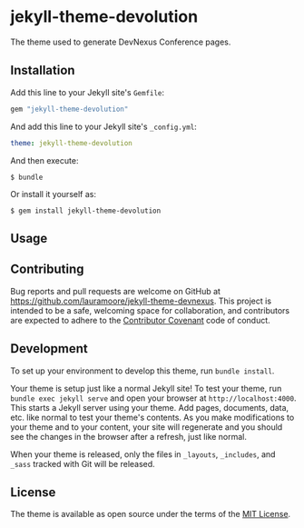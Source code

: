 # jekyll-theme-devolution

The theme used to generate DevNexus Conference pages.

## Installation

Add this line to your Jekyll site's `Gemfile`:

```ruby
gem "jekyll-theme-devolution"
```

And add this line to your Jekyll site's `_config.yml`:

```yaml
theme: jekyll-theme-devolution
```

And then execute:

    $ bundle

Or install it yourself as:

    $ gem install jekyll-theme-devolution

## Usage


## Contributing

Bug reports and pull requests are welcome on GitHub at https://github.com/lauramoore/jekyll-theme-devnexus. This project is intended to be a safe, welcoming space for collaboration, and contributors are expected to adhere to the [Contributor Covenant](http://contributor-covenant.org) code of conduct.

## Development

To set up your environment to develop this theme, run `bundle install`.

Your theme is setup just like a normal Jekyll site! To test your theme, run `bundle exec jekyll serve` and open your browser at `http://localhost:4000`. This starts a Jekyll server using your theme. Add pages, documents, data, etc. like normal to test your theme's contents. As you make modifications to your theme and to your content, your site will regenerate and you should see the changes in the browser after a refresh, just like normal.

When your theme is released, only the files in `_layouts`, `_includes`, and `_sass` tracked with Git will be released.

## License

The theme is available as open source under the terms of the [MIT License](https://opensource.org/licenses/MIT).
